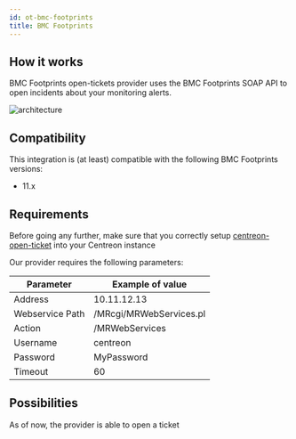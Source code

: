 ```yaml
---
id: ot-bmc-footprints
title: BMC Footprints
---
```


## How it works

BMC Footprints open-tickets provider uses the BMC Footprints SOAP API to open
incidents about your monitoring alerts.

![architecture](../../assets/integrations/open-tickets/ot-bmc-footprint-architecture.png)

## Compatibility

This integration is (at least) compatible with the following BMC Footprints
versions:

  - 11.x

## Requirements

Before going any further, make sure that you correctly setup
[centreon-open-ticket](/docs/21.04/alerts-notifications/ticketing/)
into your Centreon instance

Our provider requires the following parameters:

| Parameter       | Example of value        |
| --------------- | ----------------------- |
| Address         | 10.11.12.13             |
| Webservice Path | /MRcgi/MRWebServices.pl |
| Action          | /MRWebServices          |
| Username        | centreon                |
| Password        | MyPassword              |
| Timeout         | 60                      |

## Possibilities

As of now, the provider is able to open a ticket

